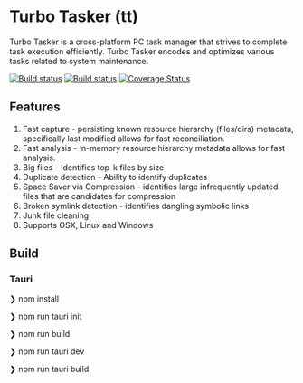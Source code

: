 # Turbo Tasker (tt)

Turbo Tasker is a cross-platform PC task manager that strives to complete task execution efficiently.  Turbo Tasker encodes and optimizes various tasks related to system maintenance.


[![Build status](https://github.com/toaler/turbo-tasker/actions/workflows/rust.yml/badge.svg)](https://github.com/toaler/turbo-tasker/actions)
[![Build status](https://github.com/toaler/turbo-tasker/actions/workflows/rust-clippy.yml/badge.svg)](https://github.com/toaler/turbo-tasker/actions)
[![Coverage Status](https://coveralls.io/repos/github/toaler/turbo-tasker/badge.svg?branch=main)](https://coveralls.io/github/toaler/turbo-tasker?branch=main)

## Features

1. Fast capture - persisting known resource hierarchy (files/dirs) metadata, specifically last modified allows for fast reconciliation.
2. Fast analysis - In-memory resource hierarchy metadata allows for fast analysis. 
3. Big files - Identifies top-k files by size
4. Duplicate detection - Ability to identify duplicates
5. Space Saver via Compression - identifies large infrequently updated files that are candidates for compression
6. Broken symlink detection - identifies dangling symbolic links
7. Junk file cleaning
8. Supports OSX, Linux and Windows


## Build

### Tauri

<p>❯ npm install 
<p>❯ npm run tauri init
<p>❯ npm run build
<p>❯ npm run tauri dev
<p>❯ npm run tauri build